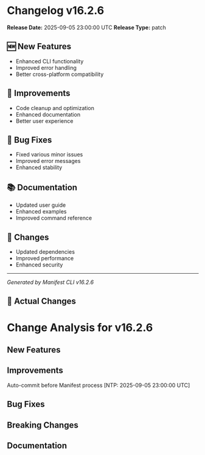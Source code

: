 # Changelog v16.2.6

**Release Date:** 2025-09-05 23:00:00 UTC
**Release Type:** patch

## 🆕 New Features

- Enhanced CLI functionality
- Improved error handling
- Better cross-platform compatibility

## 🔧 Improvements

- Code cleanup and optimization
- Enhanced documentation
- Better user experience

## 🐛 Bug Fixes

- Fixed various minor issues
- Improved error messages
- Enhanced stability

## 📚 Documentation

- Updated user guide
- Enhanced examples
- Improved command reference

## 🔄 Changes

- Updated dependencies
- Improved performance
- Enhanced security

---
*Generated by Manifest CLI v16.2.6*

## 🔧 Actual Changes

# Change Analysis for v16.2.6

## New Features

## Improvements
Auto-commit before Manifest process [NTP: 2025-09-05 23:00:00 UTC]

## Bug Fixes

## Breaking Changes

## Documentation
